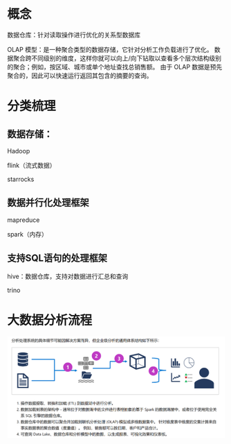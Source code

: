 # 概念
数据仓库：针对读取操作进行优化的关系型数据库

<font style="color:rgb(22, 22, 22);">OLAP 模型：是一种聚合类型的数据存储，它针对分析工作负载进行了优化。 数据聚合跨不同级别的维度，这样你就可以向上/向下钻取以查看多个层次结构级别的聚合；例如，按区域、城市或单个地址查找总销售额。 由于 OLAP 数据是预先聚合的，因此可以快速运行返回其包含的摘要的查询。</font>

# 分类梳理
## 数据存储：
Hadoop

flink（流式数据）

starrocks

## 数据并行化处理框架
mapreduce

spark（内存）

## 支持SQL语句的处理框架
hive：数据仓库，支持对数据进行汇总和查询

trino



# 大数据分析流程
![](../images/dbad8e239e90e2358033773fbd05dd4e.png)

